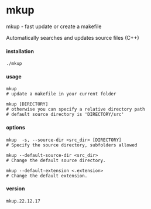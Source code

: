 # mkup
mkup - fast update or create a makefile

Automatically searches and updates source files (C++)

#### installation
```
./mkup
```

#### usage
```
mkup
# update a makefile in your current folder
```
```
mkup [DIRECTORY]
# otherwise you can specify a relative directory path
# default source directory is 'DIRECTORY/src'
```

#### options
```
mkup  -s, --source-dir <src_dir> [DIRECTORY]
# Specify the source directory, subfolders allowed
```
```
mkup --default-source-dir <src_dir>
# Change the default source directory.
```
```
mkup --default-extension <.extension>
# Change the default extension.
```

#### version
```
mkup.22.12.17
```

